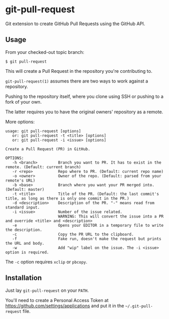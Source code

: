 git-pull-request
================

Git extension to create GitHub Pull Requests using the GitHub API.

Usage
-----

From your checked-out topic branch:

    $ git pull-request

This will create a Pull Request in the repository you're contributing to.

`git-pull-request(1)` assumes there are two ways to work against a repository.

Pushing to the repository itself, where you clone using SSH or pushing to a fork of your own.

The latter requires you to have the original owners' repository as a remote.

More options:

    usage: git pull-request [options]
       or: git pull-request -t <title> [options]
       or: git pull-request -i <issue> [options]

    Create a Pull Request (PR) in GitHub.

    OPTIONS:
       -h <branch>         Branch you want to PR. It has to exist in the remote. (Default: current branch)
       -r <repo>           Repo where to PR. (Default: current repo name)
       -o <owner>          Owner of the repo. (Default: parsed from your remote's URL)
       -b <base>           Branch where you want your PR merged into. (Default: master)
       -t <title>          Title of the PR. (Default: the last commit's title, as long as there is only one commit in the PR.)
       -d <description>    Description of the PR. "-" means read from standard input.
       -i <issue>          Number of the issue related.
                           WARNING: This will convert the issue into a PR and override <title> and <description>
       -e                  Opens your EDITOR in a temporary file to write the description.
       -c                  Copy the PR URL to the clipboard.
       -f                  Fake run, doesn't make the request but prints the URL and body.
       -w                  Add "wip" label on the issue. The -i <issue> option is required.

The `-c` option requires `xclip` or `pbcopy`.

Installation
------------

Just lay `git-pull-request` on your `PATH`.

You'll need to create a Personal Access Token at https://github.com/settings/applications and put it in the `~/.git-pull-request` file.

